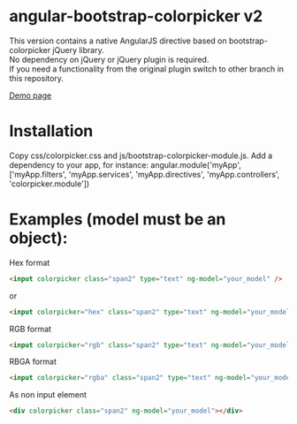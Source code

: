 angular-bootstrap-colorpicker v2
=============================

This version contains a native AngularJS directive based on bootstrap-colorpicker jQuery library.<br />
No dependency on jQuery or jQuery plugin is required.<br />
If you need a functionality from the original plugin switch to other branch in this repository.

<a href="http://web.hostdmk.net/github/colorpicker_v2/" target="_blank">Demo page</a>

Installation
===============================
Copy css/colorpicker.css and js/bootstrap-colorpicker-module.js.
Add a dependency to your app, for instance:
angular.module('myApp', ['myApp.filters', 'myApp.services', 'myApp.directives', 'myApp.controllers', 'colorpicker.module'])

Examples (model must be an object):
===============================

Hex format
```html
<input colorpicker class="span2" type="text" ng-model="your_model" />
```
or
```html
<input colorpicker="hex" class="span2" type="text" ng-model="your_model" />
```

RGB format
```html
<input colorpicker="rgb" class="span2" type="text" ng-model="your_model" />
```

RBGA format
```html
<input colorpicker="rgba" class="span2" type="text" ng-model="your_model" />
```

As non input element
```html
<div colorpicker class="span2" ng-model="your_model"></div>
```